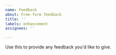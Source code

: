 ```yaml
---
name: Feedback
about: Free-form feedback
title: ''
labels: enhancement
assignees: ''

---
```


Use this to provide any feedback you'd like to give.
